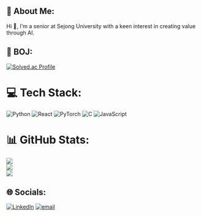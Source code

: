 <!--
**firepool7030/firepool7030** is a ✨ _special_ ✨ repository because its `README.md` (this file) appears on your GitHub profile.

Here are some ideas to get you started:

- 🔭 I’m currently working on ...
- 🌱 I’m currently learning ...
- 👯 I’m looking to collaborate on ...
- 🤔 I’m looking for help with ...
- 💬 Ask me about ...
- 📫 How to reach me: ...
- 😄 Pronouns: ...
- ⚡ Fun fact: ...
-->

## 💫 About Me:
Hi 👋, I'm a senior at Sejong University with a keen interest in creating value through AI.


## 🌱 BOJ:
[![Solved.ac Profile](http://mazassumnida.wtf/api/v2/generate_badge?boj=firepool)](https://solved.ac/firepool/)

# 💻 Tech Stack:
![Python](https://img.shields.io/badge/python-3670A0?style=for-the-badge&logo=python&logoColor=ffdd54) ![React](https://img.shields.io/badge/react-%2320232a.svg?style=for-the-badge&logo=react&logoColor=%2361DAFB) ![PyTorch](https://img.shields.io/badge/PyTorch-%23EE4C2C.svg?style=for-the-badge&logo=PyTorch&logoColor=white) ![C](https://img.shields.io/badge/c-%2300599C.svg?style=for-the-badge&logo=c&logoColor=white) ![JavaScript](https://img.shields.io/badge/javascript-%23323330.svg?style=for-the-badge&logo=javascript&logoColor=%23F7DF1E)
# 📊 GitHub Stats:
![](https://github-readme-stats.vercel.app/api?username=firepool7030&theme=default&hide_border=false&include_all_commits=false&count_private=true)<br/>
![](https://nirzak-streak-stats.vercel.app/?user=firepool7030&theme=default&hide_border=false)<br/>
![](https://github-readme-stats.vercel.app/api/top-langs/?username=firepool7030&theme=default&hide_border=false&include_all_commits=false&count_private=true&layout=compact)

## 🌐 Socials:
[![LinkedIn](https://img.shields.io/badge/LinkedIn-%230077B5.svg?logo=linkedin&logoColor=white)](https://linkedin.com/in/firepool7030) [![email](https://img.shields.io/badge/Email-D14836?logo=gmail&logoColor=white)](mailto:firepool77@gmail.com) 

<!-- Proudly created with GPRM ( https://gprm.itsvg.in ) -->
